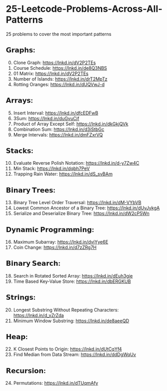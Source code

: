 # 25-Leetcode-Problems-Across-All-Patterns
25 problems to cover the most important patterns

## 𝗚𝗿𝗮𝗽𝗵𝘀:

0. Clone Graph: https://lnkd.in/dV2P2TEs
1. Course Schedule: https://lnkd.in/de8Q3NBS
2. 01 Matrix: https://lnkd.in/dV2P2TEs
3. Number of Islands: https://lnkd.in/drT2MpTz
4. Rotting Oranges: https://lnkd.in/dUQVwJ-d

## 𝗔𝗿𝗿𝗮𝘆𝘀:

5. Insert Interval: https://lnkd.in/dfcEDFwB
6. 3Sum: https://lnkd.in/duGvuCjf
7. Product of Array Except Self: https://lnkd.in/dkGkjQVk
8. Combination Sum: https://lnkd.in/d3iStbGc
9. Merge Intervals: https://lnkd.in/dmFZxrVQ

## 𝗦𝘁𝗮𝗰𝗸𝘀:

10. Evaluate Reverse Polish Notation: https://lnkd.in/d-y7Zw4C
11. Min Stack: https://lnkd.in/dqbh7PeV
12. Trapping Rain Water: https://lnkd.in/dS_svBAm

## 𝗕𝗶𝗻𝗮𝗿𝘆 𝗧𝗿𝗲𝗲𝘀:

13. Binary Tree Level Order Traversal: https://lnkd.in/dM-VYbVB
14. Lowest Common Ancestor of a Binary Tree: https://lnkd.in/dUvJykgA
15. Serialize and Deserialize Binary Tree: https://lnkd.in/dW2cP5Wn

## 𝗗𝘆𝗻𝗮𝗺𝗶𝗰 𝗣𝗿𝗼𝗴𝗿𝗮𝗺𝗺𝗶𝗻𝗴:

16. Maximum Subarray: https://lnkd.in/dvjYye6E
17. Coin Change: https://lnkd.in/d7zZRg7H

## 𝗕𝗶𝗻𝗮𝗿𝘆 𝗦𝗲𝗮𝗿𝗰𝗵:

18. Search in Rotated Sorted Array: https://lnkd.in/dEuh3gie
19. Time Based Key-Value Store: https://lnkd.in/dbERGKUB

## 𝗦𝘁𝗿𝗶𝗻𝗴𝘀:

20. Longest Substring Without Repeating Characters: https://lnkd.in/d_vZrZda
21. Minimum Window Substring: https://lnkd.in/de8aeeQD

## 𝗛𝗲𝗮𝗽:

22. K Closest Points to Origin: https://lnkd.in/dUtCqYf4
23. Find Median from Data Stream: https://lnkd.in/ddDgWqUv

## 𝗥𝗲𝗰𝘂𝗿𝘀𝗶𝗼𝗻:

24. Permutations: https://lnkd.in/dTUqmAfy
